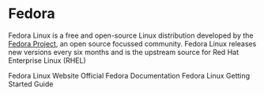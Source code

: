 # Fedora

Fedora Linux is a free and open-source Linux distribution developed by the [Fedora Project](https://fedoraproject.org/), an open source focussed community. Fedora Linux releases new versions every six months and is the upstream source for Red Hat Enterprise Linux (RHEL)

<BadgeLink badgeText='Official Website' colorScheme='blue' href='https://fedoraproject.org/'>Fedora Linux Website</BadgeLink>
<BadgeLink badgeText='Official Documentation' colorScheme='blue' href='https://docs.fedoraproject.org/en-US/docs/'>Official Fedora Documentation</BadgeLink>
<BadgeLink badgeText='Getting Started Guide' colorScheme='blue' href='https://docs.fedoraproject.org/en-US/quick-docs/getting-started-guide/'>Fedora Linux Getting Started Guide</BadgeLink>
